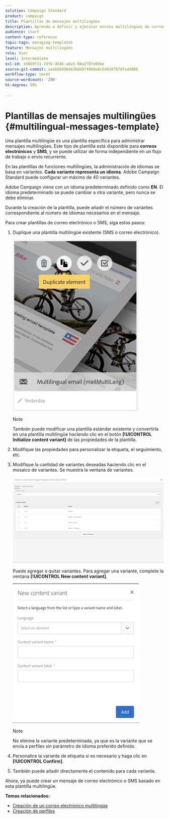```yaml
---
solution: Campaign Standard
product: campaign
title: Plantillas de mensajes multilingües
description: Aprenda a definir y ejecutar envíos multilingües de correos electrónicos/SMS a través de un solo envío basado en el idioma preferido de los clientes segmentados automáticamente. Informe del rendimiento de cada envío en función del idioma y los niveles individuales.
audience: start
content-type: reference
topic-tags: managing-templates
feature: Mensajes multilingües
role: User
level: Intermediate
exl-id: 3d869f31-7dfb-4546-aba5-80a2787e00be
source-git-commit: aeeb6b4984b3bdd974960e8c6403876fdfedd886
workflow-type: tm+mt
source-wordcount: '296'
ht-degree: 99%

---
```


# Plantillas de mensajes multilingües {#multilingual-messages-template}

Una plantilla multilingüe es una plantilla específica para administrar mensajes multilingües. Este tipo de plantilla está disponible para **correos electrónicos** y **SMS**, y se puede utilizar de forma independiente en un flujo de trabajo o envío recurrente.

En las plantillas de funciones multilingües, la administración de idiomas se basa en variantes. **Cada variante representa un idioma**. Adobe Campaign Standard puede configurar un máximo de 40 variantes.

Adobe Campaign viene con un idioma predeterminado definido como **EN**. El idioma predeterminado se puede cambiar a otra variante, pero nunca se debe eliminar.

Durante la creación de la plantilla, puede añadir el número de variantes correspondiente al número de idiomas necesarios en el mensaje.

Para crear plantillas de correo electrónico o SMS, siga estos pasos:

1. Duplique una plantilla multilingüe existente (SMS o correo electrónico).

   ![](assets/multi_template_duplicate.png)

   >[!NOTE]
   >
   >También puede modificar una plantilla estándar existente y convertirla en una plantilla multilingüe haciendo clic en el botón **[!UICONTROL Initialize content variant]** de las propiedades de la plantilla.

1. Modifique las propiedades para personalizar la etiqueta, el seguimiento, etc.

1. Modifique la cantidad de variantes deseadas haciendo clic en el mosaico de variantes. Se muestra la ventana de variantes. 

   ![](assets/multi_template_variants.png)

   Puede agregar o quitar variantes. Para agregar una variante, complete la ventana **[!UICONTROL New content variant]**.

   ![](assets/multi_template_newvariant.png)

   >[!NOTE]
   >
   >No elimine la variante predeterminada, ya que es la variante que se envía a perfiles sin parámetro de idioma preferido definido.

1. Personalice la variante de etiqueta si es necesario y haga clic en **[!UICONTROL Confirm]**.

1. También puede añadir directamente el contenido para cada variante.

Ahora, ya puede crear un mensaje de correo electrónico o SMS basado en esta plantilla multilingüe.

**Temas relacionados:**

* [Creación de un correo electrónico multilingüe](../../channels/using/creating-a-multilingual-email.md)
* [Creación de perfiles](../../audiences/using/creating-profiles.md)
